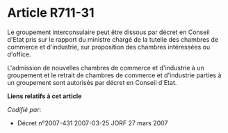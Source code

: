 # Article R711-31

Le groupement interconsulaire peut être dissous par décret en Conseil d'Etat pris sur le rapport du ministre chargé de la
tutelle des chambres de commerce et d'industrie, sur proposition des chambres intéressées ou d'office.

L'admission de nouvelles chambres de commerce et d'industrie à un groupement et le retrait de chambres de commerce et
d'industrie parties à un groupement sont autorisés par décret en Conseil d'Etat.

**Liens relatifs à cet article**

_Codifié par_:

  - Décret n°2007-431 2007-03-25 JORF 27 mars 2007
